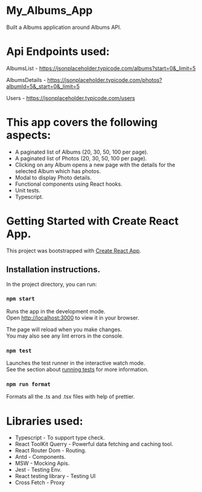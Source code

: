 # My_Albums_App

  Built a Albums application around Albums API.
  
# Api Endpoints used:
  
  AlbumsList - https://jsonplaceholder.typicode.com/albums?start=0&_limit=5
  
  AlbumsDetails - https://jsonplaceholder.typicode.com/photos?albumId=5&_start=0&_limit=5
  
  Users - https://jsonplaceholder.typicode.com/users
  
# This app covers the following aspects:
  - A paginated list of Albums (20, 30, 50, 100 per page).
  - A paginated list of Photos (20, 30, 50, 100 per page).
  - Clicking on any Album opens a new page with the details for the selected
    Album which has photos.
  - Modal to display Photo details.
  - Functional components using React hooks.
  - Unit tests.
  - Typescript.
  
# Getting Started with Create React App.

  This project was bootstrapped with [Create React App](https://github.com/facebook/create-react-app).

## Installation instructions.

  In the project directory, you can run:

### `npm start`

  Runs the app in the development mode.\
  Open [http://localhost:3000](http://localhost:3000) to view it in your browser.

  The page will reload when you make changes.\
  You may also see any lint errors in the console.

### `npm test`

  Launches the test runner in the interactive watch mode.\
  See the section about [running tests](https://facebook.github.io/create-react-app/docs/running-tests) for more information.
  
### `npm run format`

  Formats all the .ts and .tsx files with help of prettier.
  
# Libraries used:
  - Typescript - To support type check.
  - React ToolKit Querry - Powerful data fetching and caching tool.
  - React Router Dom - Routing.
  - Antd - Components.
  - MSW - Mocking Apis.
  - Jest - Testing Env.
  - React testing library - Testing UI
  - Cross Fetch - Proxy
